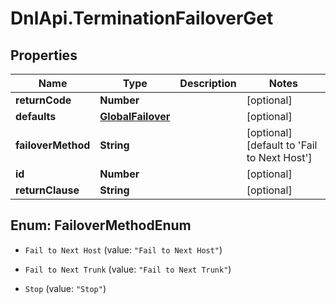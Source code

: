 # DnlApi.TerminationFailoverGet

## Properties
Name | Type | Description | Notes
------------ | ------------- | ------------- | -------------
**returnCode** | **Number** |  | [optional] 
**defaults** | [**GlobalFailover**](GlobalFailover.md) |  | [optional] 
**failoverMethod** | **String** |  | [optional] [default to &#39;Fail to Next Host&#39;]
**id** | **Number** |  | [optional] 
**returnClause** | **String** |  | [optional] 


<a name="FailoverMethodEnum"></a>
## Enum: FailoverMethodEnum


* `Fail to Next Host` (value: `"Fail to Next Host"`)

* `Fail to Next Trunk` (value: `"Fail to Next Trunk"`)

* `Stop` (value: `"Stop"`)





